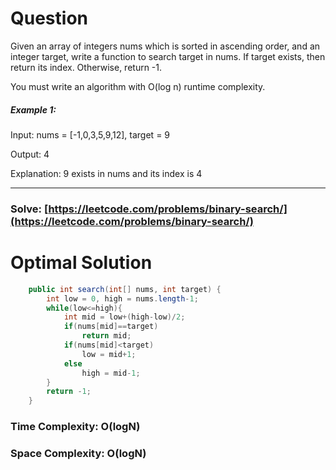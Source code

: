 # Question

Given an array of integers nums which is sorted in ascending order, and an integer target, write a function to search target in nums. If target exists, then return its index. Otherwise, return -1.

You must write an algorithm with O(log n) runtime complexity.
 

##### Example 1:

Input: nums = [-1,0,3,5,9,12], target = 9

Output: 4

Explanation: 9 exists in nums and its index is 4

***

### Solve: [https://leetcode.com/problems/binary-search/](https://leetcode.com/problems/binary-search/)

# Optimal Solution 


``` java
    public int search(int[] nums, int target) {
        int low = 0, high = nums.length-1;
        while(low<=high){
            int mid = low+(high-low)/2;
            if(nums[mid]==target)
                return mid;
            if(nums[mid]<target)
                low = mid+1;
            else
                high = mid-1;
        }
        return -1;
    }
```

### Time Complexity: O(logN)  
### Space Complexity: O(logN) 